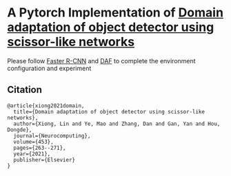 # A Pytorch Implementation of [Domain adaptation of object detector using scissor-like networks](https://www.sciencedirect.com/science/article/pii/S0925231221007232)
Please follow [Faster R-CNN](https://github.com/jwyang/faster-rcnn.pytorch) and [DAF](https://github.com/tiancity-NJU/da-faster-rcnn-PyTorch) to complete the environment configuration and experiment

## Citation
    @article{xiong2021domain,
      title={Domain adaptation of object detector using scissor-like networks},
      author={Xiong, Lin and Ye, Mao and Zhang, Dan and Gan, Yan and Hou, Dongde},
      journal={Neurocomputing},
      volume={453},
      pages={263--271},
      year={2021},
      publisher={Elsevier}
    }